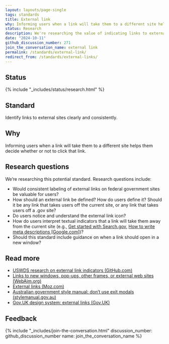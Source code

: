 ```yaml
---
layout: layouts/page-single
tags: standards
title: External link
why: Informing users when a link will take them to a different site helps them decide whether or not to click that link. 
status: Research
description: We're researching the value of indicating links to external sites clearly and consistently.
date: "2024-10-11"
github_discussion_number: 271
join_the_conversation_name: external link
permalink: /standards/external-link/
redirect_from: /standards/external-links/
---
```


## Status

{% include "_includes/status/research.html" %}

## Standard

Identify links to external sites clearly and consistently.

## Why

Informing users when a link will take them to a different site helps them decide whether or not to click that link. 

## Research questions

We’re researching this potential standard. Research questions include:
- Would consistent labeling of external links on federal government sites be valuable for users?
- How should an external link be defined? How do users define it? Should it be any link that takes users off the current site, or any link that takes users off a .gov site?
- Do users notice and understand the external link icon?
- How do users interpret textual indicators that a link will take them away from the current site (e.g., [Get started with Search.gov](https://search.gov/get-started/), [How to write meta descriptions [Google.com]](https://developers.google.com/search/docs/appearance/snippet#meta-descriptions))?
- Should this standard include guidance on when a link should open in a new window?

## Read more

- [USWDS research on external link indicators (GitHub.com)](https://github.com/uswds/uswds/wiki/2021-07-29-External-Link-Indicator-Research-Findings)
- [Links to new windows, pop-ups, other frames, or external web sites (WebAim.org)](https://webaim.org/techniques/hypertext/hypertext_links#new_window)
- [External links (Moz.com)](https://moz.com/learn/seo/external-link)
- [Australian government style manual: don’t use exit modals (stylemanual.gov.au)](https://www.stylemanual.gov.au/structuring-content/links#dont_use_exit_modals)
- [Gov.UK design system: external links (Gov.UK)](https://design-system.service.gov.uk/styles/links/#external-links)


## Feedback

{% include "_includes/join-the-conversation.html" discussion_number: github_discussion_number name: join_the_conversation_name %}
